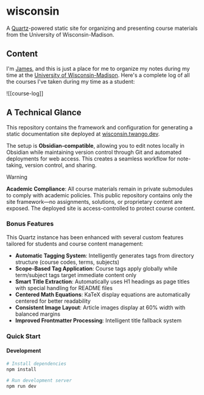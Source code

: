 # wisconsin

A [Quartz](https://quartz.jzhao.xyz)-powered static site for organizing and presenting course materials from the
University of Wisconsin-Madison.

## Content

I'm [James](https://twango.dev), and this is just a place  for me to organize my notes during my time at the [University of Wisconsin-Madison](https://wisc.edu). Here's a complete log of all the courses I've taken during my time as a student:

![[course-log]]

## A Technical Glance

This repository contains the framework and configuration for generating a static documentation site deployed
at [wisconsin.twango.dev](https://wisconsin.twango.dev).

The setup is **Obsidian-compatible**, allowing you to edit notes locally in Obsidian while maintaining version control
through Git and automated deployments for web access. This creates a seamless workflow for note-taking, version control,
and sharing.

> [!WARNING]
> **Academic Compliance**: All course materials remain in private submodules to comply with academic policies. This
> public repository contains only the site framework—no assignments, solutions, or proprietary content are exposed. The
> deployed site is access-controlled to protect course content.

### Bonus Features

This Quartz instance has been enhanced with several custom features tailored for students and course content management:

- **Automatic Tagging System**: Intelligently generates tags from directory structure (course codes, terms, subjects)
- **Scope-Based Tag Application**: Course tags apply globally while term/subject tags target immediate content only
- **Smart Title Extraction**: Automatically uses H1 headings as page titles with special handling for README files
- **Centered Math Equations**: KaTeX display equations are automatically centered for better readability
- **Consistent Image Layout**: Article images display at 60% width with balanced margins
- **Improved Frontmatter Processing**: Intelligent title fallback system

### Quick Start

#### Development

```bash
# Install dependencies
npm install

# Run development server
npm run dev
```

